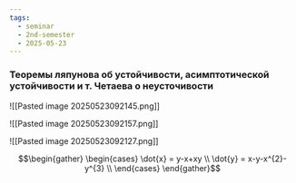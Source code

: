 ```yaml
---
tags:
  - seminar
  - 2nd-semester
  - 2025-05-23
---
```


### Теоремы ляпунова об устойчивости, асимптотической устойчивости и т. Четаева о неусточивости

![[Pasted image 20250523092145.png]]

![[Pasted image 20250523092157.png]]

![[Pasted image 20250523092127.png]]

$$\begin{gather}
\begin{cases}
\dot{x} = y-x+xy \\
\dot{y} = x-y-x^{2}-y^{3} \\
\end{cases}
\end{gather}$$